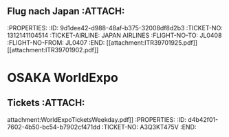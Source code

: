 ## Flug nach Japan :ATTACH:
:PROPERTIES:
:ID: 9d1dee42-d988-48af-b375-32008df8d2b3
:TICKET-NO: 1312141104514
:TICKET-AIRLINE: JAPAN AIRLINES
:FLIGHT-NO-TO: JL0408
:FLIGHT-NO-FROM: JL0407
:END:
[[attachment:ITR39701925.pdf]] [[attachment:ITR39701902.pdf]]
# OSAKA WorldExpo
## Tickets :ATTACH:
attachment:WorldExpoTicketsWeekday.pdf]]
:PROPERTIES:
:ID:       d4b42f01-7602-4b50-bc54-b7902cf471dd
:TICKET-NO: A3Q3KT475V
:END:
